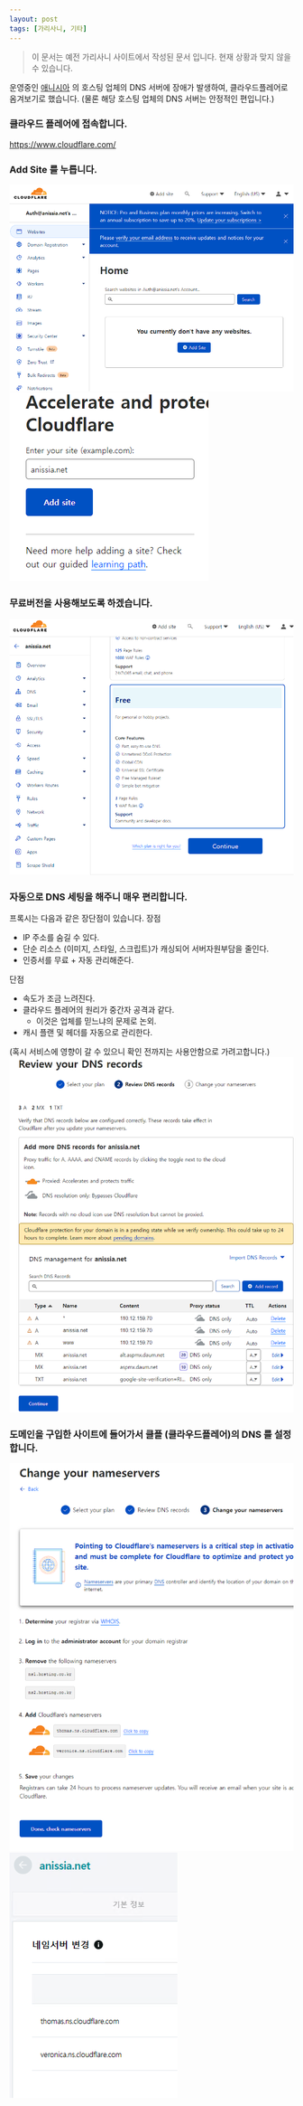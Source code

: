 ```yaml
---
layout: post
tags: [가리사니, 기타]
---
```


> 이 문서는 예전 가리사니 사이트에서 작성된 문서 입니다.
현재 상황과 맞지 않을 수 있습니다.

운영중인 [애니시아](https://anissia.net) 의 호스팅 업체의 DNS 서버에 장애가 발생하여, 클라우드플레어로 옴겨보기로 했습니다.
(물론 해당 호스팅 업체의 DNS 서버는 안정적인 편입니다.)

### 클라우드 플레어에 접속합니다.
https://www.cloudflare.com/

### Add Site 를 누릅니다.
![설명](/file/forum/12a461ce-1f6d-489a-9723-158e77ec8358.png)
![설명](/file/forum/c54fac77-168b-4bee-8c9e-5a2ce0c82d69.png)

### 무료버전을 사용해보도록 하겠습니다.
![설명](/file/forum/f98a7e36-fa7e-4d17-be05-e78c869c3730.png)

### 자동으로 DNS 세팅을 해주니 매우 편리합니다.
프록시는 다음과 같은 장단점이 있습니다.
장점
- IP 주소를 숨길 수 있다.
- 단순 리소스 (이미지, 스타일, 스크립트)가 캐싱되어 서버자원부담을 줄인다.
- 인증서를 무료 + 자동 관리해준다.

단점
- 속도가 조금 느려진다. 
- 클라우드 플레어의 원리가 중간자 공격과 같다.
    - 이것은 업체를 믿느냐의 문제로 논외.
- 캐시 플랜 및 헤더를 자동으로 관리한다.

(혹시 서비스에 영향이 갈 수 있으니 확인 전까지는 사용안함으로 가려고합니다.)
![설명](/file/forum/a20049bf-fb69-43a2-a37f-1199be622b2d.png)


### 도메인을 구입한 사이트에 들어가서 클플 (클라우드플레어)의 DNS 를 설정합니다.
![설명](/file/forum/3761eeeb-4886-45fb-a05d-0b8c60db293d.png)
![설명](/file/forum/a0ceb71d-693d-4d8f-84b2-2201895ff290.png)
